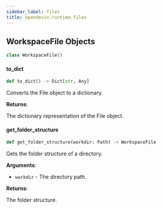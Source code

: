 ```yaml
---
sidebar_label: files
title: opendevin.runtime.files
---
```


## WorkspaceFile Objects

```python
class WorkspaceFile()
```

#### to\_dict

```python
def to_dict() -> Dict[str, Any]
```

Converts the File object to a dictionary.

**Returns**:

  The dictionary representation of the File object.

#### get\_folder\_structure

```python
def get_folder_structure(workdir: Path) -> WorkspaceFile
```

Gets the folder structure of a directory.

**Arguments**:

- `workdir` - The directory path.
  

**Returns**:

  The folder structure.

